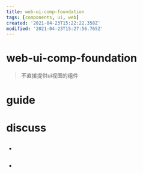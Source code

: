 ```yaml
---
title: web-ui-comp-foundation
tags: [components, ui, web]
created: '2021-04-23T15:22:22.358Z'
modified: '2021-04-23T15:27:56.765Z'
---
```


# web-ui-comp-foundation

> 不直接提供ui视图的组件

# guide

# discuss

- ## 

- ## 
